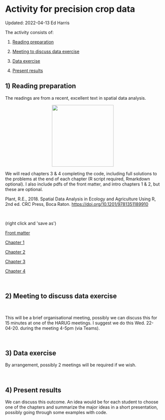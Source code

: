 # Activity for precision crop data
Updated: 2022-04-13 
Ed Harris

The activity consists of:

1) [Reading preparation](#reading)

2) [Meeting to discuss data exercise](#meeting)

3) [Data exercise](#data)

4) [Present results](#present)


## 1) Reading preparation<a id='reading'></a>

The readings are from a recent, excellent text in spatial data analysis.


<p align="center">

<img src="https://github.com/weharris/C7046-activity/blob/main/material/cover.png?raw=true" width="200">

</p>

We will read chapters 3 & 4 completing the code, including full solutions to the problems at the end of each chapter (R script required, Rmarkdown optional).  I also include pdfs of the front matter, and intro chapters 1 & 2, but these are optional.

Plant, R.E., 2018. Spatial Data Analysis in Ecology and Agriculture Using R, 2nd ed. CRC Press, Boca Raton. https://doi.org/10.1201/9781351189910

<br>

(right click and 'save as')

<a href="https://github.com/weharris/C7046-activity/blob/main/material/00-fm.pdf" download> Front matter </a>

<a href="https://github.com/weharris/C7046-activity/blob/main/material/01-ch01.pdf" download> Chapter 1 </a>

<a href="https://github.com/weharris/C7046-activity/blob/main/material/02-ch02.pdf" download> Chapter 2 </a>

<a href="https://github.com/weharris/C7046-activity/blob/main/material/03-ch03.pdf" download> Chapter 3 </a>

<a href="https://github.com/weharris/C7046-activity/blob/main/material/04-ch04.pdf" download> Chapter 4 </a>



<br>

## 2) Meeting to discuss data exercise<a id='meeting'></a>

<br>

This will be a brief organisational meeting, possibly we can discuss this for 15 minutes at one of the HARUG meetings.  I suggest we do this Wed. 22-04-20. during the meeting 4-5pm (via Teams).

<br>

## 3) Data exercise<a id='data'></a>

By arrangement, possibly 2 meetings will be required if we wish.

<br>

## 4) Present results<a id='present'></a>

We can discuss this outcome.  An idea would be for each student to choose one of the chapters and summarize the major ideas in a short presentation, possibly going through some examples with code.